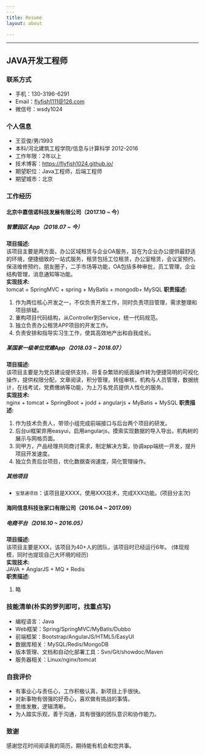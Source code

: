 ```yaml
---
---
title: Resume
layout: about

---
```

---

## JAVA开发工程师
### 联系方式
- 手机：130-3196-6291
- Email：flyfish1111@126.com
- 微信号：wsdy1024

### 个人信息
 - 王亚俊/男/1993
 - 本科/河北建筑工程学院/信息与计算科学 2012-2016 
 - 工作年限：2年以上
 - 技术博客：https://flyfish1024.github.io/
 - 期望职位：Java工程师，后端工程师
 - 期望城市：北京

### 工作经历
#### 北京中嘉信诺科技发展有限公司（2017.10 ~ 今）
##### 智慧园区 App（2018.07 ~ 今）
**项目描述:**  
该项目主要是两方面，办公区域租赁与企业OA服务，旨在为企业办公提供最舒适的环境，便捷细致的一站式服务，租赁包括工位租赁，办公室租赁，会议室预约，保洁维修预约，朋友圈子，二手市场等功能，OA包括多种审批，员工管理，企业结构管理，消息通知等功能。  
**实现技术:**  
tomcat + SpringMVC + spring + MyBatis + mongodb+ MySQL 
**职责描述:**  
1. 作为两位核心开发之一，不仅负责开发工作，同时负责项目管理，需求整理和项目排疑。
3. 重构项目代码结构，从Controller到Service，统一代码规范。
4. 独立负责办公租赁APP项目的开发工作。
5. 负责安排和指导实习生工作，使其高效地产出和自我成长。

##### 某国家一级单位党建App（2018.03 ~ 2018.07）
**项目描述:**  
该项目主要是为党员建设提供支持，将复杂繁琐的纸面操作转为便捷简明的可视化操作，提供权限分配，文章阅读，积分管理，转组审核，机构与人员管理，数据统计，在线考试，党费缴纳等功能，为上万名党员提供人性化的服务。  
**实现技术:**  
nginx + tomcat + SpringBoot + jodd + angularjs + MyBatis + MySQL
**职责描述:**  
1. 作为技术负责人，带领小组完成前端接口与后台两个项目的研发。
2. 后台ui框架弃用easyui，启用angularjs，摸索实现数据的导入导出，机构树的展示与网格页面。
3. 同甲方，产品经理共同商讨需求，制定解决方案，协调app端统一开发，提升项目开发速度。
4. 独立负责后台项目，优化数据查询速度，简化管理操作。

##### 其他项目
 - `宝慧通项目`：该项目是XXXX，使用XXX技术，完成XXX功能。(项目分主次)


#### 海同信息科技张家口有限公司（2016.04 ~ 2017.09）
##### 电商平台（2016.10 ~ 2016.05）
**项目描述:**  
该项目主要是XXX，该项目为40+人的团队，该项目时已经运行6年。 (体现规模，同时也提现自己大环境的经历)   
**实现技术:**  
JAVA + AnglarJS + MQ + Redis  
**职责描述:**  
1. 略




### 技能清单(朴实的罗列即可，找重点写)
- 编程语言：Java
- Web框架：Spring/SpringMVC/MyBatis/Dubbo
- 前端框架：Bootstrap/AngularJS/HTML5/EasyUI
- 数据库相关：MySQL/Redis/MongoDB
- 版本管理、文档和自动化部署工具：Svn/Git/showdoc/Maven
- 服务器相关：Linux/nginx/tomcat

### 自我评价
- 有事业心与责任心，工作积极认真，新项目上手很快。
- 对新事物有很强的好奇心，喜欢做有挑战的事情。
- 思维发散，逻辑清晰。
- 为人踏实乐观，善于沟通，具有很强的团队意识和协作能力。
### 致谢
感谢您花时间阅读我的简历，期待能有机会和您共事。
<!--stackedit_data:
eyJoaXN0b3J5IjpbOTM4ODY2NjM2LC0xODMyMzU1NjY0XX0=
-->